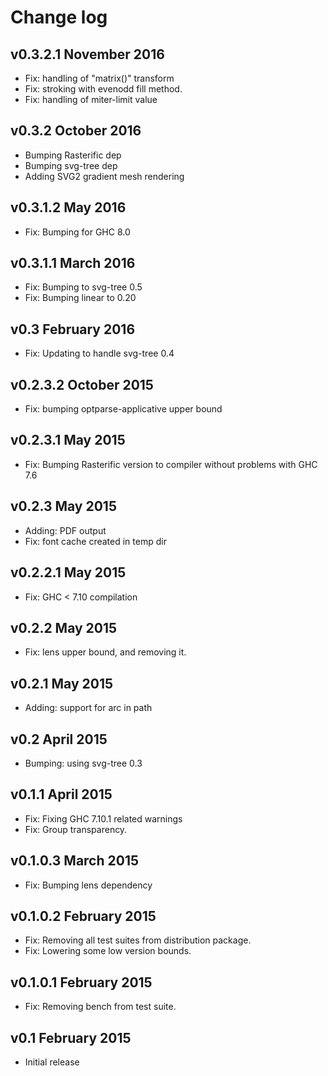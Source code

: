 Change log
==========

v0.3.2.1 November 2016
----------------------
 * Fix: handling of "matrix()" transform
 * Fix: stroking with evenodd fill method.
 * Fix: handling of miter-limit value

v0.3.2 October 2016
-------------------
 * Bumping Rasterific dep
 * Bumping svg-tree dep
 * Adding SVG2 gradient mesh rendering

v0.3.1.2 May 2016
-----------------
 * Fix: Bumping for GHC 8.0

v0.3.1.1 March 2016
-------------------
 * Fix: Bumping to svg-tree 0.5
 * Fix: Bumping linear to 0.20

v0.3 February 2016
------------------
 * Fix: Updating to handle svg-tree 0.4

v0.2.3.2 October 2015
---------------------
 * Fix: bumping optparse-applicative upper bound

v0.2.3.1 May 2015
-----------------
 * Fix: Bumping Rasterific version to compiler
    without problems with GHC 7.6

v0.2.3 May 2015
---------------

 * Adding: PDF output
 * Fix: font cache created in temp dir

v0.2.2.1 May 2015
-----------------

 * Fix: GHC < 7.10 compilation

v0.2.2 May 2015
---------------

 * Fix: lens upper bound, and removing it.

v0.2.1 May 2015
---------------

 * Adding: support for arc in path

v0.2 April 2015
---------------

 * Bumping: using svg-tree 0.3

v0.1.1 April 2015
-----------------

 * Fix: Fixing GHC 7.10.1 related warnings
 * Fix: Group transparency.

v0.1.0.3 March 2015
-------------------

 * Fix: Bumping lens dependency

v0.1.0.2 February 2015
----------------------

 * Fix: Removing all test suites from distribution package.
 * Fix: Lowering some low version bounds.

v0.1.0.1 February 2015
----------------------

 * Fix: Removing bench from test suite.

v0.1 February 2015
------------------

 * Initial release

